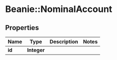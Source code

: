 # Beanie::NominalAccount

## Properties
Name | Type | Description | Notes
------------ | ------------- | ------------- | -------------
**id** | **Integer** |  | 


